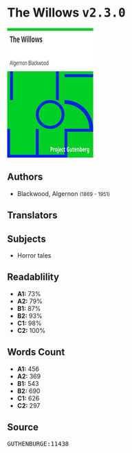 # The Willows <kbd>v2.3.0</kbd>

![](./cover.medium.jpg "")

## Authors


 - Blackwood, Algernon <small>(1869 - 1951)</small>

## Translators



## Subjects


 - Horror tales

## Readablility


 - **A1:** 73%
 - **A2:** 79%
 - **B1:** 87%
 - **B2:** 93%
 - **C1:** 98%
 - **C2:** 100%

## Words Count


 - **A1:** 456
 - **A2:** 369
 - **B1:** 543
 - **B2:** 690
 - **C1:** 626
 - **C2:** 297

## Source


<kbd>GUTHENBURGE:11438</kbd>
